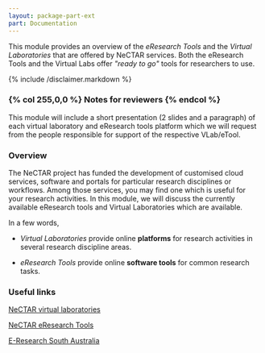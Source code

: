 ```yaml
---
layout: package-part-ext
part: Documentation
---
```


This module provides an overview of the *eResearch Tools* and the *Virtual Laboratories* that are offered by NeCTAR services. Both the eResearch Tools and the Virtual Labs offer *"ready to go"* tools for researchers to use.

{% include /disclaimer.markdown %}


### {% col 255,0,0 %} Notes for reviewers {% endcol %}

This module will include a short presentation (2 slides and a paragraph) of each virtual laboratory and eResearch tools platform which we will request from the people responsible for support of the respective VLab/eTool.


### Overview 

The NeCTAR project has funded the development of customised cloud services, software and portals for particular research disciplines or workflows. Among those services, you may find one which is useful for your research activities.  In this module, we will discuss the currently available eResearch tools and Virtual Laboratories which are available.

In a few words,

* *Virtual Laboratories* provide online **platforms** for research activities in several research discipline areas.

* *eResearch Tools* provide online **software tools** for common research tasks. 

### Useful links


[NeCTAR virtual laboratories](https://nectar.org.au/virtual-laboratories-1)

[NeCTAR eResearch Tools](http://www.nectar.org.au/eresearch-tools)

[E-Research South Australia](http://www.ersa.edu.au/an-update-on-virtual-laboratories-and-eresearch-tools/)


